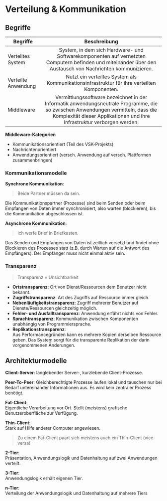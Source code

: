 # Verteilung & Kommunikation
## Begriffe

| Begriffe      | Beschreibung  |
| ------------- |:-------------:|
| Verteiltes System      | System, in dem sich Hardware- und Softwarekomponenten auf vernetzten Computern befinden und miteinander über den Austausch von Nachrichten kommunizieren. |
| Verteilte Anwendung      | Nutzt ein verteiltes System als Kommunikationsinfrastruktur für ihre verteilten Komponenten.     | 
| Middleware | Vermittlungssoftware bezeichnet in der Informatik anwendungsneutrale Programme, die so zwischen Anwendungen vermitteln, dass die Komplexität dieser Applikationen und ihre Infrastruktur verborgen werden.     | 

**Middleware-Kategorien** <br>

* Kommunikationsorientiert (Teil des VSK-Projekts)
* Nachrichtenorientiert
* Anwendungsorientiert (versch. Anwendung auf versch. Plattformen zusammenbringen)

### Kommunikationsmodelle

**Synchrone Kommunikation**: <br>
> Beide Partner müssen da sein.

Die Kommunikationspartner (Prozesse) sind beim Senden oder beim Empfangen von Daten immersynchronisiert, also warten (blockieren),bis die Kommunikation abgeschlossen ist.

**Asynchrone Kommunikation**: <br>
> Ich werfe Brief in Briefkasten.

Das Senden und Empfangen von Daten ist zeitlich versetzt und findet ohne Blockieren des Prozesses statt (z.B. durch Warten auf die Antwort des Empfängers).Der Empfänger muss nicht einmal aktiv sein.

### Transparenz

> Transparenz = Unsichtbarkeit

* **Ortstransparenz**: Ort von Dienst/Ressourcen dem Benutzer nicht bekannt.
* **Zugriffstransparenz**: Art des Zugriffs auf Ressource immer gleich.
* **Nebenläufigkeitstransparenz**: Zugriff mehrerer Benutzer auf Dienste/Ressourcen gleichzeitig möglich.
* **Fehler- und Ausfalltransparenz**: Anwendung erfährt nichts von Fehler.
* **Sprachtransparenz**: Kommunikation zwischen Komponenten unabhängig von Programmiersprache.
* **Replikationstransparenz**:<br>
Aus Performancegründen kann es mehrere Kopien derselben Ressource geben. Das System sorgt für die transparente Replikation der darin vorgenommenen Änderungen.

## Architekturmodelle
**Client-Server**: langlebender Server-, kurzlebende Client-Prozesse.

**Peer-To-Peer**: Gleichberechtigte Prozesse laufen lokal und tauschen nur bei Bedarf untereinander Informationen aus.Es wird kein zentraler Prozess benötigt.

**Fat-Client**: <br>
Eigentliche Verarbeitung vor Ort. Stellt (meistens) grafische Benutzeroberfläche zur Verfügung.

**Thin-Client**: <br>
Stark auf Hilfe anderer Computer angewiesen.

> Zu einem Fat-Client paart sich meistens auch ein Thin-Client (vice-versa)

**2-Tier**: <br>
Präsentation, Anwendungslogik und Datenhaltungauf zwei Anwendungen verteilt.

**3-Tier**: <br>
Anwendungslogik erhält eigenen Tier.

**n-Tier**: <br>
Verteilung der Anwendungslogik und Datenhaltungauf mehrere Tiers
